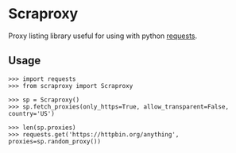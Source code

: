 # Scraproxy

Proxy listing library useful for using with python [requests](https://requests.readthedocs.io/pt_BR/latest/user/quickstart.html).

## Usage

    >>> import requests
    >>> from scraproxy import Scraproxy
    
    >>> sp = Scraproxy()
    >>> sp.fetch_proxies(only_https=True, allow_transparent=False, country='US')
    
    >>> len(sp.proxies)    
    >>> requests.get('https://httpbin.org/anything', proxies=sp.random_proxy())